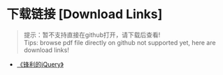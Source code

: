 # 下载链接 [Download Links]

> 提示：暂不支持直接在github打开，请下载后查看!<br>
> Tips: browse pdf file directly on github not supported yet, here are download links!

- [《锋利的jQuery》](https://raw.githubusercontent.com/johnnynode/ebooks-jquery/master/《锋利的jQuery》(高清扫描版-有书签).pdf)
